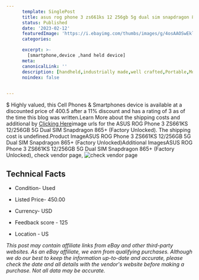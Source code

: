 ```yaml
---
      template: SinglePost
      title: asus rog phone 3 zs661ks 12 256gb 5g dual sim snapdragon 865 factory unlocked 
      status: Published
      date: '2023-02-12'
      featuredImage: 'https://i.ebayimg.com/thumbs/images/g/4osAAOSwEkljlMrd/s-l225.jpg'
      categories: 

      excerpt: >-
        [smartphone,device ,hand held device]
      meta:
      canonicalLink: ''
      description: [handheld,industrially made,well crafted,Portable,Mobile,Compact,Convenient,Lightweight,Maneuverable,Man-portable,Miniature,Carriable,Hand-held,Light,Holdable,Transportable,Mobile device,Pocket-sized,On-the-go,Wireless,Cordless,Compact size,Convenient size, smartphone,device ,hand held device]
      noindex: false

        
---
```

$
    Highly valued, this Cell Phones & Smartphones device is available at a discounted price of 400.5 after a 11% discount and has a rating of 3 as of the time this blog was written.Learn More about the shipping costs and additional by [Clicking Here](https://www.ebay.com/itm/255914577986?hash=item3b95b29042%3Ag%3A4osAAOSwEkljlMrd&mkevt=1&mkcid=1&mkrid=711-53200-19255-0&campid=%253CePNCampaignId%253E&customid=%253CreferenceId%253E&toolid=10049)image urls for the ASUS ROG Phone 3 ZS661KS 12/256GB 5G Dual SIM Snapdragon 865+ (Factory Unlocked). The shipping cost is undefined.Product ImageASUS ROG Phone 3 ZS661KS 12/256GB 5G Dual SIM Snapdragon 865+ (Factory Unlocked)Additional ImagesASUS ROG Phone 3 ZS661KS 12/256GB 5G Dual SIM Snapdragon 865+ (Factory Unlocked), check vendor page, ![check vendor page](https://origin-galleryplus.ebayimg.com/ws/web/255914577986_2_0_1/225x225.jpg,https://origin-galleryplus.ebayimg.com/ws/web/255914577986_3_0_1/225x225.jpg,https://origin-galleryplus.ebayimg.com/ws/web/255914577986_4_0_1/225x225.jpg,https://origin-galleryplus.ebayimg.com/ws/web/255914577986_5_0_1/225x225.jpg,https://origin-galleryplus.ebayimg.com/ws/web/255914577986_6_0_1/225x225.jpg,https://origin-galleryplus.ebayimg.com/ws/web/255914577986_7_0_1/225x225.jpg,https://origin-galleryplus.ebayimg.com/ws/web/255914577986_8_0_1/225x225.jpg,https://origin-galleryplus.ebayimg.com/ws/web/255914577986_9_0_1/225x225.jpg,https://origin-galleryplus.ebayimg.com/ws/web/255914577986_10_0_1/225x225.jpg)
    
    

 ## Technical Facts 



     
      

 - Condition- Used 


      

 - Listed Price- 450.00 


      

 - Currency- USD 


      

 - Feedback score - 125 


      

 - Location - US 


      
      

 *_This post may contain affiliate links from eBay and other third-party websites. As an eBay affiliate, we earn from qualifying purchases. Although we do our best to keep the information up-to-date and accurate, please check the date and all details with the vendor's website before making a purchase. Not all data may be accurate._*



    
    
    
    
    